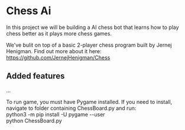 # Chess Ai
In this project we will be building a AI chess bot that learns how to play chess better as it plays more chess games.

We've bulit on top of a basic 2-player chess program built by Jernej Henigman. Find out more about it here: https://github.com/JernejHenigman/Chess

## Added features
...

To run game, you must have Pygame installed. If you need to install, navigate to folder containing ChessBoard.py and run:  
python3 -m pip install -U pygame --user  
python ChessBoard.py
